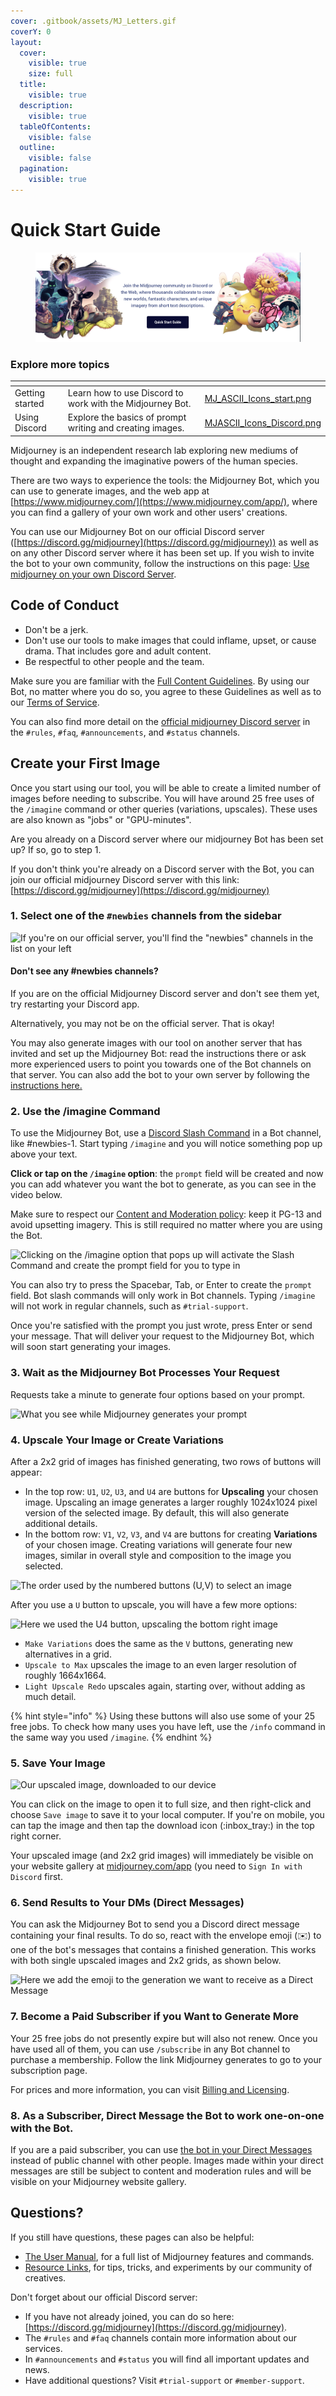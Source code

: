 ```yaml
---
cover: .gitbook/assets/MJ_Letters.gif
coverY: 0
layout:
  cover:
    visible: true
    size: full
  title:
    visible: true
  description:
    visible: true
  tableOfContents:
    visible: false
  outline:
    visible: false
  pagination:
    visible: true
---
```


# Quick Start Guide

<div data-full-width="true">

<figure><img src=".gitbook/assets/image.png" alt=""><figcaption></figcaption></figure>

</div>

### Explore more topics

<table data-view="cards" data-full-width="false"><thead><tr><th></th><th></th><th data-hidden data-card-cover data-type="files"></th></tr></thead><tbody><tr><td>Getting started </td><td>Learn how to use Discord to work with the Midjourney Bot.</td><td><a href=".gitbook/assets/MJ_ASCII_Icons_start.png">MJ_ASCII_Icons_start.png</a></td></tr><tr><td>Using Discord</td><td>Explore the basics of prompt writing and creating images.</td><td><a href=".gitbook/assets/MJASCII_Icons_Discord.png">MJASCII_Icons_Discord.png</a></td></tr></tbody></table>

Midjourney is an independent research lab exploring new mediums of thought and expanding the imaginative powers of the human species.

There are two ways to experience the tools: the Midjourney Bot, which you can use to generate images, and the web app at [https://www.midjourney.com/](https://www.midjourney.com/app/), where you can find a gallery of your own work and other users' creations.

You can use our Midjourney Bot on our official Discord server ([https://discord.gg/midjourney](https://discord.gg/midjourney)) as well as on any other Discord server where it has been set up. If you wish to invite the bot to your own community, follow the instructions on this page: [Use midjourney on your own Discord Server](use-midjourney-on-your-own-discord-server.md).

## Code of Conduct

* Don't be a jerk.
* Don't use our tools to make images that could inflame, upset, or cause drama. That includes gore and adult content.
* Be respectful to other people and the team.

Make sure you are familiar with the [Full Content Guidelines](content-and-moderation-policy.md). By using our Bot, no matter where you do so, you agree to these Guidelines as well as to our [Terms of Service](terms-of-service.md).

You can also find more detail on the [official midjourney Discord server](https://discord.gg/midjourney) in the `#rules`, `#faq`, `#announcements`, and `#status` channels.

## Create your First Image

Once you start using our tool, you will be able to create a limited number of images before needing to subscribe. You will have around 25 free uses of the `/imagine` command or other queries (variations, upscales). These uses are also known as "jobs" or "GPU-minutes".

Are you already on a Discord server where our midjourney Bot has been set up? If so, go to step 1.

If you don't think you're already on a Discord server with the Bot, you can join our official midjourney Discord server with this link: [https://discord.gg/midjourney](https://discord.gg/midjourney)

### 1. Select one of the `#newbies` channels from the sidebar

![If you're on our official server, you'll find the "newbies" channels in the list on your left](https://user-images.githubusercontent.com/105028755/167752981-596a4819-163b-4c4c-9241-adfd6231a1f4.jpg)

#### Don't see any #newbies channels?

If you are on the official Midjourney Discord server and don't see them yet, try restarting your Discord app.

Alternatively, you may not be on the official server. That is okay!

You may also generate images with our tool on another server that has invited and set up the Midjourney Bot: read the instructions there or ask more experienced users to point you towards one of the Bot channels on that server. You can also add the bot to your own server by following the[ instructions here.](use-midjourney-on-your-own-discord-server.md)

### 2. Use the /imagine Command

To use the Midjourney Bot, use a [Discord Slash Command](https://support.discord.com/hc/en-us/articles/1500000368501-Slash-Commands-FAQ) in a Bot channel, like #newbies-1. Start typing `/imagine` and you will notice something pop up above your text.

**Click or tap on the `/imagine` option**: the `prompt` field will be created and now you can add whatever you want the bot to generate, as you can see in the video below.

Make sure to respect our [Content and Moderation policy](content-and-moderation-policy.md): keep it PG-13 and avoid upsetting imagery. This is still required no matter where you are using the Bot.

![Clicking on the /imagine option that pops up will activate the Slash Command and create the prompt field for you to type in](.gitbook/assets/imagine\_command\_popup\_click.gif)

You can also try to press the Spacebar, Tab, or Enter to create the `prompt` field. Bot slash commands will only work in Bot channels. Typing `/imagine` will not work in regular channels, such as `#trial-support`.

Once you're satisfied with the prompt you just wrote, press Enter or send your message. That will deliver your request to the Midjourney Bot, which will soon start generating your images.

### 3. Wait as the Midjourney Bot Processes Your Request

Requests take a minute to generate four options based on your prompt.

![What you see while Midjourney generates your prompt](https://user-images.githubusercontent.com/105028755/167756032-0059cb74-d437-4747-8778-902c03403be6.gif)

### 4. Upscale Your Image or Create Variations

After a 2x2 grid of images has finished generating, two rows of buttons will appear:

* In the top row: `U1`, `U2`, `U3`, and `U4` are buttons for **Upscaling** your chosen image. Upscaling an image generates a larger roughly 1024x1024 pixel version of the selected image. By default, this will also generate additional details.
* In the bottom row: `V1`, `V2`, `V3`, and `V4` are buttons for creating **Variations** of your chosen image. Creating variations will generate four new images, similar in overall style and composition to the image you selected.

![The order used by the numbered buttons (U,V) to select an image](.gitbook/assets/167755032-fe6935a9-b6a2-4b80-8f73-13916c170ceb.png)

After you use a `U` button to upscale, you will have a few more options:

![Here we used the U4 button, upscaling the bottom right image](.gitbook/assets/upscale\_buttons.png)

* `Make Variations` does the same as the `V` buttons, generating new alternatives in a grid.
* `Upscale to Max` upscales the image to an even larger resolution of roughly 1664x1664.
* `Light Upscale Redo` upscales again, starting over, without adding as much detail.

{% hint style="info" %}
Using these buttons will also use some of your 25 free jobs. To check how many uses you have left, use the `/info` command in the same way you used `/imagine`.
{% endhint %}

### 5. Save Your Image

![Our upscaled image, downloaded to our device](https://user-images.githubusercontent.com/105028755/167755159-875d58d0-12b0-4e8f-ac84-1cea75590fd8.png)

You can click on the image to open it to full size, and then right-click and choose `Save image` to save it to your local computer. If you're on mobile, you can tap the image and then tap the download icon (:inbox\_tray:) in the top right corner.

Your upscaled image (and 2x2 grid images) will immediately be visible on your website gallery at [midjourney.com/app](https://www.midjourney.com/app/) (you need to `Sign In with Discord` first.

### 6. Send Results to Your DMs (Direct Messages)

You can ask the Midjourney Bot to send you a Discord direct message containing your final results. To do so, react with the envelope emoji (:envelope:) to one of the bot's messages that contains a finished generation. This works with both single upscaled images and 2x2 grids, as shown below.

![Here we add the  emoji to the generation we want to receive as a Direct Message](https://user-images.githubusercontent.com/105028755/168405903-4a039b6e-230b-4ff6-bbba-d9f732c7fb86.gif)

### 7. Become a Paid Subscriber if you Want to Generate More

Your 25 free jobs do not presently expire but will also not renew. Once you have used all of them, you can use `/subscribe` in any Bot channel to purchase a membership. Follow the link Midjourney generates to go to your subscription page.

For prices and more information, you can visit [Billing and Licensing](broken-reference/).

### 8. As a Subscriber, Direct Message the Bot to work one-on-one with the Bot.

If you are a paid subscriber, you can use [the bot in your Direct Messages](FAQs.md#dming-the-bot-direct-messaging) instead of public channel with other people. Images made within your direct messages are still be subject to content and moderation rules and will be visible on your Midjourney website gallery.

## Questions?

If you still have questions, these pages can also be helpful:

* [The User Manual](user-manual.md), for a full list of Midjourney features and commands.
* [Resource Links](resource-links/), for tips, tricks, and experiments by our community of creatives.

Don't forget about our official Discord server:

* If you have not already joined, you can do so here: [https://discord.gg/midjourney](https://discord.gg/midjourney).
* The `#rules` and `#faq` channels contain more information about our services.
* In `#announcements` and `#status` you will find all important updates and news.
* Have additional questions? Visit `#trial-support` or `#member-support`.
